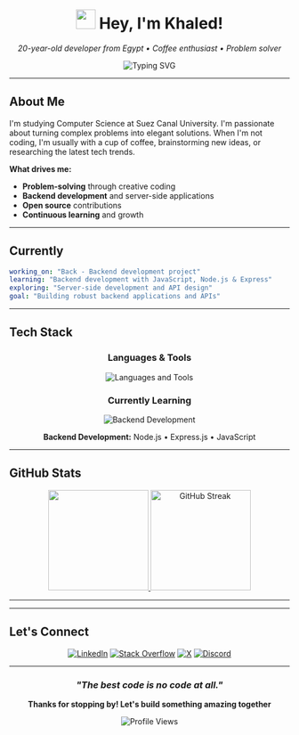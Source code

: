 <div align="center">

# <img src="https://media.tenor.com/SNL9_xhZl9oAAAAi/waving-hand-joypixels.gif" width="35" height="35"/> Hey, I'm Khaled!

*20-year-old developer from Egypt • Coffee enthusiast • Problem solver*

<img src="https://readme-typing-svg.herokuapp.com?font=JetBrains+Mono&size=18&duration=3000&pause=1000&color=00D9FF&center=true&vCenter=true&width=500&lines=Backend+Dev+%7C+Node.js+%26+Beyond;Training+AI+to+Replace+Me;Running+on+Coffee+%26+Chaos;Turning+Bugs+into+Features+Since+2020" alt="Typing SVG" />

---

</div>

## About Me

I'm studying Computer Science at Suez Canal University. I'm passionate about turning complex problems into elegant solutions. When I'm not coding, I'm usually with a cup of coffee, brainstorming new ideas, or researching the latest tech trends.

**What drives me:**
- **Problem-solving** through creative coding
- **Backend development** and server-side applications  
- **Open source** contributions
- **Continuous learning** and growth

---

## Currently

```yaml
working_on: "Back - Backend development project"
learning: "Backend development with JavaScript, Node.js & Express"
exploring: "Server-side development and API design"
goal: "Building robust backend applications and APIs"
```

---

## Tech Stack

<div align="center">

### Languages & Tools
<img src="https://skillicons.dev/icons?i=python,js,cpp,c,git,linux,vscode&theme=dark" alt="Languages and Tools" />

### Currently Learning
<img src="https://skillicons.dev/icons?i=nodejs,express,mongodb&theme=dark" alt="Backend Development" />

**Backend Development:** Node.js • Express.js • JavaScript

</div>

---

## GitHub Stats

<div align="center">

<a href="https://github.com/MR-Unknown9">
  <img height="180em" src="https://github-readme-stats.vercel.app/api?username=MR-Unknown9&show_icons=true&theme=nord&include_all_commits=true&count_private=true&hide_border=true&bg_color=0D1117&title_color=00D9FF&icon_color=00D9FF&text_color=C9D1D9"/>
</a>
<a href="https://github.com/MR-Unknown9">
  <img height="180em" src="https://streak-stats.demolab.com?user=MR-Unknown9&theme=dark&hide_border=true&background=0D1117&stroke=00D9FF&ring=00D9FF&fire=00D9FF&currStreakLabel=C9D1D9&sideLabels=C9D1D9&currStreakNum=00D9FF&sideNums=00D9FF" alt="GitHub Streak" />
</a>

</div>

---

---

## Let's Connect

<div align="center">

[![LinkedIn](https://img.shields.io/badge/LinkedIn-0A66C2?style=for-the-badge&logo=linkedin&logoColor=white)](https://www.linkedin.com/in/khaled-taha-6a780b299/)
[![Stack Overflow](https://img.shields.io/badge/Stack_Overflow-F58025?style=for-the-badge&logo=stackoverflow&logoColor=white)](https://stackoverflow.com/users/21764709/mrunknown19)
[![X](https://img.shields.io/badge/X-000000?style=for-the-badge&logo=x&logoColor=white)](https://x.com/Khaled_A_Taha1)
[![Discord](https://img.shields.io/badge/Discord-5865F2?style=for-the-badge&logo=discord&logoColor=white)](https://discord.com/users/1.unknown_.)

</div>

---

<div align="center">

### *"The best code is no code at all."*

**Thanks for stopping by! Let's build something amazing together**

![Profile Views](https://komarev.com/ghpvc/?username=MR-Unknown9&color=00d9ff&style=flat-square&label=visitors)

</div>
